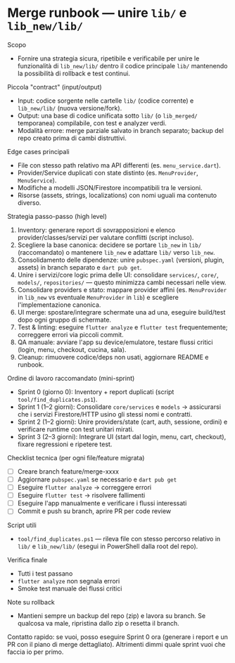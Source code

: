 # Merge runbook — unire `lib/` e `lib_new/lib/`

Scopo
- Fornire una strategia sicura, ripetibile e verificabile per unire le funzionalità di `lib_new/lib/` dentro il codice principale `lib/` mantenendo la possibilità di rollback e test continui.

Piccola "contract" (input/output)
- Input: codice sorgente nelle cartelle `lib/` (codice corrente) e `lib_new/lib/` (nuova versione/fork).
- Output: una base di codice unificata sotto `lib/` (o `lib_merged/` temporanea) compilabile, con test e analyzer verdi.
- Modalità errore: merge parziale salvato in branch separato; backup del repo creato prima di cambi distruttivi.

Edge cases principali
- File con stesso path relativo ma API differenti (es. `menu_service.dart`).
- Provider/Service duplicati con state distinto (es. `MenuProvider`, `MenuService`).
- Modifiche a modelli JSON/Firestore incompatibili tra le versioni.
- Risorse (assets, strings, localizations) con nomi uguali ma contenuto diverso.

Strategia passo-passo (high level)
1. Inventory: generare report di sovrapposizioni e elenco provider/classes/servizi per valutare conflitti (script incluso).
2. Scegliere la base canonica: decidere se portare `lib_new` in `lib/` (raccomandato) o mantenere `lib_new` e adattare `lib/` verso `lib_new`.
3. Consolidamento delle dipendenze: unire `pubspec.yaml` (versioni, plugin, assets) in branch separato e `dart pub get`.
4. Unire i servizi/core logic prima delle UI: consolidare `services/`, `core/`, `models/`, `repositories/` — questo minimizza cambi necessari nelle view.
5. Consolidare providers e stato: mappare provider affini (es. `MenuProvider` in `lib_new` vs eventuale `MenuProvider` in `lib`) e scegliere l'implementazione canonica.
6. UI merge: spostare/integrare schermate una ad una, eseguire build/test dopo ogni gruppo di schermate.
7. Test & linting: eseguire `flutter analyze` e `flutter test` frequentemente; correggere errori via piccoli commit.
8. QA manuale: avviare l'app su device/emulatore, testare flussi critici (login, menu, checkout, cucina, sala).
9. Cleanup: rimuovere codice/deps non usati, aggiornare README e runbook.

Ordine di lavoro raccomandato (mini-sprint)
- Sprint 0 (giorno 0): Inventory + report duplicati (script `tool/find_duplicates.ps1`).
- Sprint 1 (1–2 giorni): Consolidare `core/services` e `models` → assicurarsi che i servizi Firestore/HTTP usino gli stessi nomi e contratti.
- Sprint 2 (1–2 giorni): Unire providers/state (cart, auth, sessione, ordini) e verificare runtime con test unitari mirati.
- Sprint 3 (2–3 giorni): Integrare UI (start dal login, menu, cart, checkout), fixare regressioni e ripetere test.

Checklist tecnica (per ogni file/feature migrata)
- [ ] Creare branch feature/merge-xxxx
- [ ] Aggiornare `pubspec.yaml` se necessario e `dart pub get`
- [ ] Eseguire `flutter analyze` → correggere errori
- [ ] Eseguire `flutter test` → risolvere fallimenti
- [ ] Eseguire l'app manualmente e verificare i flussi interessati
- [ ] Commit e push su branch, aprire PR per code review

Script utili
- `tool/find_duplicates.ps1` — rileva file con stesso percorso relativo in `lib/` e `lib_new/lib/` (esegui in PowerShell dalla root del repo).

Verifica finale
- Tutti i test passano
- `flutter analyze` non segnala errori
- Smoke test manuale dei flussi critici

Note su rollback
- Mantieni sempre un backup del repo (zip) e lavora su branch. Se qualcosa va male, ripristina dallo zip o resetta il branch.

Contatto rapido: se vuoi, posso eseguire Sprint 0 ora (generare i report e un PR con il piano di merge dettagliato). Altrimenti dimmi quale sprint vuoi che faccia io per primo.
